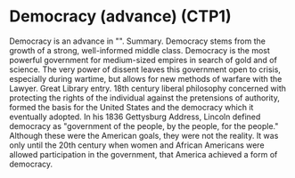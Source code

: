# Democracy (advance) (CTP1)

Democracy is an advance in "".
Summary.
Democracy stems from the growth of a strong, well-informed middle class. Democracy is the most powerful government for medium-sized empires in search of gold and of science. The very power of dissent leaves this government open to crisis, especially during wartime, but allows for new methods of warfare with the Lawyer.
Great Library entry.
18th century liberal philosophy concerned with protecting the rights of the individual against the pretensions of authority, formed the basis for the United States and the democracy which it eventually adopted. In his 1836 Gettysburg Address, Lincoln defined democracy as "government of the people, by the people, for the people." Although these were the American goals, they were not the reality. It was only until the 20th century when women and African Americans were allowed participation in the government, that America achieved a form of democracy.